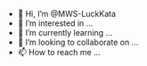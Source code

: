 - 👋 Hi, I’m @MWS-LuckKata
- 👀 I’m interested in ...
- 🌱 I’m currently learning ...
- 💞️ I’m looking to collaborate on ...
- 📫 How to reach me ...

<!---
MWS-LuckKata/MWS-LuckKata is a ✨ special ✨ repository because its `README.md` (this file) appears on your GitHub profile.
You can click the Preview link to take a look at your changes.
--->
